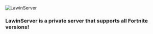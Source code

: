 <img src="https://i.imgur.com/fpysHlE.png" alt="LawinServer">

### LawinServer is a private server that supports all Fortnite versions!
